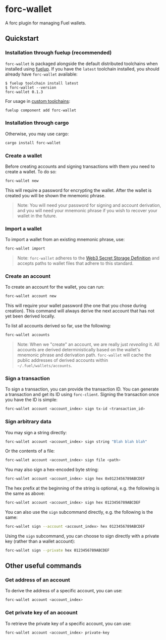 # forc-wallet

A forc plugin for managing Fuel wallets.

## Quickstart

### Installation through fuelup (recommended)

`forc-wallet` is packaged alongside the default distributed toolchains when installed using
[fuelup](https://github.com/fuellabs/fuelup). If you have the `latest` toolchain installed,
you should already have `forc-wallet` available:

```console
$ fuelup toolchain install latest
$ forc-wallet --version
forc-wallet 0.1.3
```

For usage in [custom toolchains](https://fuellabs.github.io/fuelup/master/concepts/toolchains.html#custom-toolchains):

```sh
fuelup component add forc-wallet
```

### Installation through cargo

Otherwise, you may use cargo:

```sh
cargo install forc-wallet
```

### Create a wallet

Before creating accounts and signing transactions with them you need to create a wallet. To do so:

```sh
forc-wallet new
```

This will require a password for encrypting the wallet. After the wallet is created you will be shown the mnemonic phrase.

> Note: You will need your password for signing and account derivation, and you will need your mnemonic phrase if you wish to recover your wallet in the future.

### Import a wallet

To import a wallet from an existing mnemonic phrase, use:

```sh
forc-wallet import
```

> Note: `forc-wallet` adheres to the [Web3 Secret Storage Definition](https://ethereum.org/en/developers/docs/data-structures-and-encoding/web3-secret-storage) and accepts paths to wallet files that adhere to this standard.

### Create an account

To create an account for the wallet, you can run:

```sh
forc-wallet account new
```

This will require your wallet password (the one that you chose during creation). This command will always derive the next account that has not yet been derived locally.

To list all accounts derived so far, use the following:

```sh
forc-wallet accounts
```

> Note: When we "create" an account, we are really just *revealing* it. All accounts are derived deterministically based on the wallet's mnemonic phrase and derivation path. `forc-wallet` will cache the public addresses of derived accounts within `~/.fuel/wallets/accounts`.

### Sign a transaction

To sign a transaction, you can provide the transaction ID. You can generate a transaction and get its ID using `forc-client`. Signing the transaction once you have the ID is simple:

```sh
forc-wallet account <account_index> sign tx-id <transaction_id>
```

### Sign arbitrary data

You may sign a string directly:

```sh
forc-wallet account <account_index> sign string "Blah blah blah"
```

Or the contents of a file:

```sh
forc-wallet account <account_index> sign file <path>
```

You may also sign a hex-encoded byte string:

```sh
forc-wallet account <account_index> sign hex 0x0123456789ABCDEF
```

The hex prefix at the beginning of the string is optional, e.g. the following is the same as above:

```sh
forc-wallet account <account_index> sign hex 0123456789ABCDEF
```

You can also use the `sign` subcommand directly, e.g. the following is the same:

```sh
forc-wallet sign --account <account_index> hex 0123456789ABCDEF
```

Using the `sign` subcommand, you can choose to sign directly with a private key (rather than a wallet account):

```sh
forc-wallet sign --private hex 0123456789ABCDEF
```

## Other useful commands

### Get address of an account

To derive the address of a specific account, you can use:

```sh
forc-wallet account <account_index>
```

### Get private key of an account

To retrieve the private key of a specific account, you can use:

```sh
forc-wallet account <account_index> private-key
```
